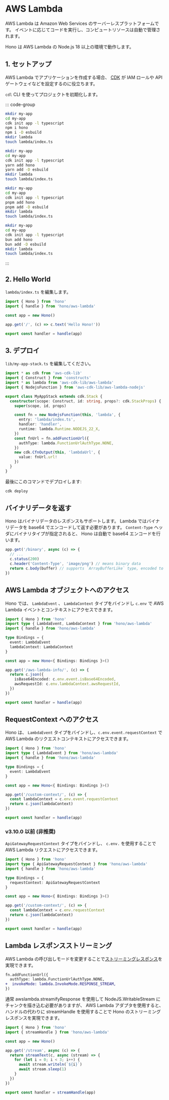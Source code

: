 # AWS Lambda

AWS Lambda は Amazon Web Services のサーバーレスプラットフォームです。
イベントに応じてコードを実行し、コンピュートリソースは自動で管理されます。

Hono は AWS Lambda の Node.js 18 以上の環境で動作します。

## 1. セットアップ

AWS Lambda でアプリケーションを作成する場合、
[CDK](https://docs.aws.amazon.com/cdk/v2/guide/home.html)
が IAM ロールや API ゲートウェイなどを設定するのに役立ちます。

`cdl` CLI を使ってプロジェクトを初期化します。

::: code-group

```sh [npm]
mkdir my-app
cd my-app
cdk init app -l typescript
npm i hono
npm i -D esbuild
mkdir lambda
touch lambda/index.ts
```

```sh [yarn]
mkdir my-app
cd my-app
cdk init app -l typescript
yarn add hono
yarn add -D esbuild
mkdir lambda
touch lambda/index.ts
```

```sh [pnpm]
mkdir my-app
cd my-app
cdk init app -l typescript
pnpm add hono
pnpm add -D esbuild
mkdir lambda
touch lambda/index.ts
```

```sh [bun]
mkdir my-app
cd my-app
cdk init app -l typescript
bun add hono
bun add -D esbuild
mkdir lambda
touch lambda/index.ts
```

:::

## 2. Hello World

`lambda/index.ts` を編集します。

```ts
import { Hono } from 'hono'
import { handle } from 'hono/aws-lambda'

const app = new Hono()

app.get('/', (c) => c.text('Hello Hono!'))

export const handler = handle(app)
```

## 3. デプロイ

`lib/my-app-stack.ts` を編集してください。

```ts
import * as cdk from 'aws-cdk-lib'
import { Construct } from 'constructs'
import * as lambda from 'aws-cdk-lib/aws-lambda'
import { NodejsFunction } from 'aws-cdk-lib/aws-lambda-nodejs'

export class MyAppStack extends cdk.Stack {
  constructor(scope: Construct, id: string, props?: cdk.StackProps) {
    super(scope, id, props)

    const fn = new NodejsFunction(this, 'lambda', {
      entry: 'lambda/index.ts',
      handler: 'handler',
      runtime: lambda.Runtime.NODEJS_22_X,
    })
    const fnUrl = fn.addFunctionUrl({
      authType: lambda.FunctionUrlAuthType.NONE,
    })
    new cdk.CfnOutput(this, 'lambdaUrl', {
      value: fnUrl.url!
    })
  }
}
```

最後にこのコマンドでデプロイします:

```sh
cdk deploy
```

## バイナリデータを返す

Hono はバイナリデータのレスポンスもサポートします。
Lambda ではバイナリデータを base64 でエンコードして返す必要があります。
`Content-Type` ヘッダにバイナリタイプが指定されると、 Hono は自動で base64 エンコードを行います。

```ts
app.get('/binary', async (c) => {
  // ...
  c.status(200)
  c.header('Content-Type', 'image/png') // means binary data
  return c.body(buffer) // supports `ArrayBufferLike` type, encoded to base64.
})
```

## AWS Lambda オブジェクトへのアクセス

Hono では、 `LambdaEvent` 、 `LambdaContext` タイプをバインドし `c.env` で AWS Lambda イベントとコンテキストにアクセスできます。

```ts
import { Hono } from 'hono'
import type { LambdaEvent, LambdaContext } from 'hono/aws-lambda'
import { handle } from 'hono/aws-lambda'

type Bindings = {
  event: LambdaEvent
  lambdaContext: LambdaContext
}

const app = new Hono<{ Bindings: Bindings }>()

app.get('/aws-lambda-info/', (c) => {
  return c.json({
    isBase64Encoded: c.env.event.isBase64Encoded,
    awsRequestId: c.env.lambdaContext.awsRequestId,
  })
})

export const handler = handle(app)
```

## RequestContext へのアクセス

Hono は、 `LambdaEvent` タイプをバインドし、`c.env.event.requestContext` で AWS Lambda のリクエストコンテキストにアクセスできます。

```ts
import { Hono } from 'hono'
import type { LambdaEvent } from 'hono/aws-lambda'
import { handle } from 'hono/aws-lambda'

type Bindings = {
  event: LambdaEvent
}

const app = new Hono<{ Bindings: Bindings }>()

app.get('/custom-context/', (c) => {
  const lambdaContext = c.env.event.requestContext
  return c.json(lambdaContext)
})

export const handler = handle(app)
```

### v3.10.0 以前 (非推奨)

`ApiGatewayRequestContext` タイプをバインドし、 `c.env.` を使用することで AWS Lambda リクエストにアクセスできます。

```ts
import { Hono } from 'hono'
import type { ApiGatewayRequestContext } from 'hono/aws-lambda'
import { handle } from 'hono/aws-lambda'

type Bindings = {
  requestContext: ApiGatewayRequestContext
}

const app = new Hono<{ Bindings: Bindings }>()

app.get('/custom-context/', (c) => {
  const lambdaContext = c.env.requestContext
  return c.json(lambdaContext)
})

export const handler = handle(app)
```

## Lambda レスポンスストリーミング

AWS Lambda の呼び出しモードを変更することで[ストリーミングレスポンス](https://aws.amazon.com/blogs/compute/introducing-aws-lambda-response-streaming/)を実現できます。

```diff
fn.addFunctionUrl({
  authType: lambda.FunctionUrlAuthType.NONE,
+  invokeMode: lambda.InvokeMode.RESPONSE_STREAM,
})
```

通常 awslambda.streamifyResponse を使用して NodeJS.WritableStream にチャンクを描き込む必要がありますが、 AWS Lambda アダプタを使用すると、ハンドルの代わりに streamHandle を使用することで Hono のストリーミングレスポンスを実現できます。

```ts
import { Hono } from 'hono'
import { streamHandle } from 'hono/aws-lambda'

const app = new Hono()

app.get('/stream', async (c) => {
  return streamText(c, async (stream) => {
    for (let i = 0; i < 3; i++) {
      await stream.writeln(`${i}`)
      await stream.sleep(1)
    }
  })
})

export const handler = streamHandle(app)
```
